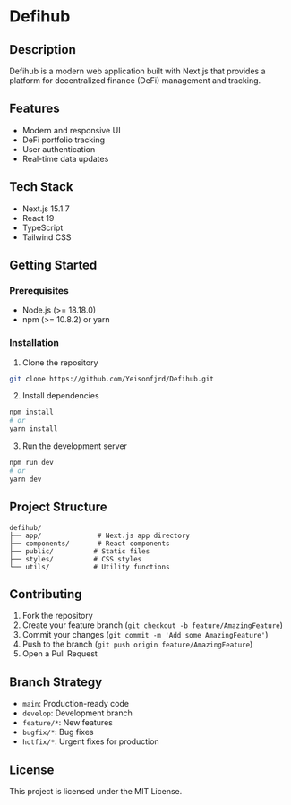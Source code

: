# Defihub

## Description
Defihub is a modern web application built with Next.js that provides a platform for decentralized finance (DeFi) management and tracking.

## Features
- Modern and responsive UI
- DeFi portfolio tracking
- User authentication
- Real-time data updates

## Tech Stack
- Next.js 15.1.7
- React 19
- TypeScript
- Tailwind CSS

## Getting Started

### Prerequisites
- Node.js (>= 18.18.0)
- npm (>= 10.8.2) or yarn

### Installation
1. Clone the repository
```bash
git clone https://github.com/Yeisonfjrd/Defihub.git
```

2. Install dependencies
```bash
npm install
# or
yarn install
```

3. Run the development server
```bash
npm run dev
# or
yarn dev
```

## Project Structure
```
defihub/
├── app/              # Next.js app directory
├── components/       # React components
├── public/          # Static files
├── styles/          # CSS styles
└── utils/           # Utility functions
```

## Contributing
1. Fork the repository
2. Create your feature branch (`git checkout -b feature/AmazingFeature`)
3. Commit your changes (`git commit -m 'Add some AmazingFeature'`)
4. Push to the branch (`git push origin feature/AmazingFeature`)
5. Open a Pull Request

## Branch Strategy
- `main`: Production-ready code
- `develop`: Development branch
- `feature/*`: New features
- `bugfix/*`: Bug fixes
- `hotfix/*`: Urgent fixes for production

## License
This project is licensed under the MIT License.
